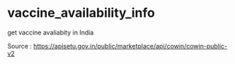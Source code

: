 # vaccine_availability_info

get vaccine avaliabity in India 

Source : https://apisetu.gov.in/public/marketplace/api/cowin/cowin-public-v2
